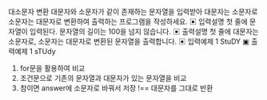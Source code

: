 대소문자 변환
대문자와 소문자가 같이 존재하는 문자열을 입력받아 대문자는 소문자로 소문자는 대문자로
변환하여 출력하는 프로그램을 작성하세요.
▣ 입력설명
첫 줄에 문자열이 입력된다. 문자열의 길이는 100을 넘지 않습니다.
▣ 출력설명
첫 줄에 대문자는 소문자로, 소문자는 대문자로 변환된 문자열을 출력합니다.
▣ 입력예제 1
StuDY
▣ 출력예제 1
sTUdy

1. for문을 활용하여 비교
2. 조건문으로 기존의 문자열과 대문자가 있는 문자열을 비교
3. 참이면 answer에 소문자로 바꿔서 저장
   !== 대문자를 그대로 반환
